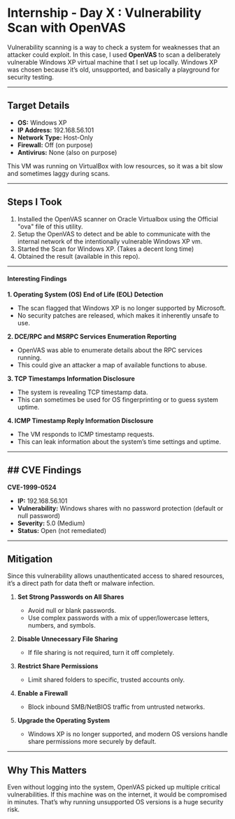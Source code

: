 # Internship - Day X : Vulnerability Scan with OpenVAS

Vulnerability scanning is a way to check a system for weaknesses that an attacker could exploit. In this case, I used **OpenVAS** to scan a deliberately vulnerable Windows XP virtual machine that I set up locally. Windows XP was chosen because it’s old, unsupported, and basically a playground for security testing.

---

## Target Details

- **OS:** Windows XP   
- **IP Address:** 192.168.56.101  
- **Network Type:** Host-Only  
- **Firewall:** Off (on purpose)  
- **Antivirus:** None (also on purpose)  

This VM was running on VirtualBox with low resources, so it was a bit slow and sometimes laggy during scans.

---

## Steps I Took

1. Installed the OpenVAS scanner on Oracle Virtualbox using the Official "ova" file of this utility.
2. Setup the OpenVAS to detect and be able to communicate with the internal network of the intentionally vulnerable Windows XP vm.
3. Started the Scan for Windows XP. (Takes a decent long time)
4. Obtained the result (available in this repo).

---

#### Interesting Findings

**1. Operating System (OS) End of Life (EOL) Detection**  

- The scan flagged that Windows XP is no longer supported by Microsoft.  
- No security patches are released, which makes it inherently unsafe to use.

**2. DCE/RPC and MSRPC Services Enumeration Reporting**  

- OpenVAS was able to enumerate details about the RPC services running.  
- This could give an attacker a map of available functions to abuse.

**3. TCP Timestamps Information Disclosure**  

- The system is revealing TCP timestamp data.  
- This can sometimes be used for OS fingerprinting or to guess system uptime.

**4. ICMP Timestamp Reply Information Disclosure**  

- The VM responds to ICMP timestamp requests.  
- This can leak information about the system’s time settings and uptime.

---

## ## CVE Findings

**CVE-1999-0524**  

- **IP:** 192.168.56.101  
- **Vulnerability:** Windows shares with no password protection (default or null password)  
- **Severity:** 5.0 (Medium)  
- **Status:** Open (not remediated)  

---

## Mitigation

Since this vulnerability allows unauthenticated access to shared resources, it’s a direct path for data theft or malware infection.  

1. **Set Strong Passwords on All Shares**  
   
   - Avoid null or blank passwords.  
   - Use complex passwords with a mix of upper/lowercase letters, numbers, and symbols.  

2. **Disable Unnecessary File Sharing**  
   
   - If file sharing is not required, turn it off completely.  

3. **Restrict Share Permissions**  
   
   - Limit shared folders to specific, trusted accounts only.  

4. **Enable a Firewall**  
   
   - Block inbound SMB/NetBIOS traffic from untrusted networks.  

5. **Upgrade the Operating System**  
   
   - Windows XP is no longer supported, and modern OS versions handle share permissions more securely by default.  

---

## Why This Matters

Even without logging into the system, OpenVAS picked up multiple critical vulnerabilities. If this machine was on the internet, it would be compromised in minutes. That’s why running unsupported OS versions is a huge security risk.
